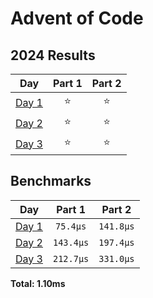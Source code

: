 # Advent of Code

<!--- advent_readme_stars table --->
## 2024 Results

| Day | Part 1 | Part 2 |
| :---: | :---: | :---: |
| [Day 1](https://adventofcode.com/2024/day/1) | ⭐ | ⭐ |
| [Day 2](https://adventofcode.com/2024/day/2) | ⭐ | ⭐ |
| [Day 3](https://adventofcode.com/2024/day/3) | ⭐ | ⭐ |
<!--- advent_readme_stars table --->

<!--- benchmarking table --->
## Benchmarks

| Day | Part 1 | Part 2 |
| :---: | :---: | :---:  |
| [Day 1](./src/bin/01.rs) | `75.4µs` | `141.8µs` |
| [Day 2](./src/bin/02.rs) | `143.4µs` | `197.4µs` |
| [Day 3](./src/bin/03.rs) | `212.7µs` | `331.0µs` |

**Total: 1.10ms**
<!--- benchmarking table --->
